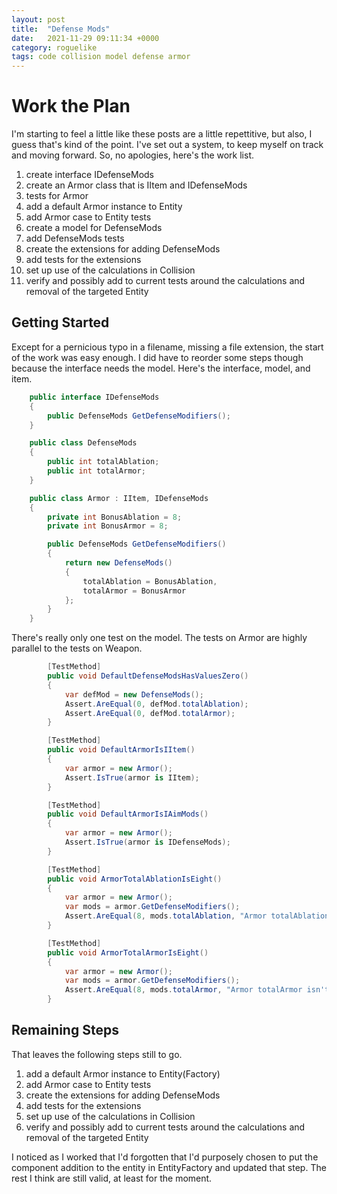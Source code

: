```yaml
---
layout: post
title:  "Defense Mods"
date:   2021-11-29 09:11:34 +0000
category: roguelike
tags: code collision model defense armor
---
```


# Work the Plan
I'm starting to feel a little like these posts are a little repettitive, but also, I guess that's kind of the point. I've set out a system, to keep myself on track and moving forward. So, no apologies, here's the work list.  

1. create interface IDefenseMods
1. create an Armor class that is IItem and IDefenseMods
1. tests for Armor
1. add a default Armor instance to Entity
1. add Armor case to Entity tests
1. create a model for DefenseMods
1. add DefenseMods tests
1. create the extensions for adding DefenseMods
1. add tests for the extensions
1. set up use of the calculations in Collision
1. verify and possibly add to current tests around the calculations and removal of the targeted Entity

## Getting Started
Except for a pernicious typo in a filename, missing a file extension, the start of the work was easy enough. I did have to reorder some steps though because the interface needs the model. Here's the interface, model, and item.  

``` csharp
    public interface IDefenseMods
    {  
        public DefenseMods GetDefenseModifiers();
    }

    public class DefenseMods
    {
        public int totalAblation;
        public int totalArmor;
    }

    public class Armor : IItem, IDefenseMods
    {
        private int BonusAblation = 8;
        private int BonusArmor = 8;

        public DefenseMods GetDefenseModifiers()
        {
            return new DefenseMods()
            {
                totalAblation = BonusAblation,
                totalArmor = BonusArmor
            };
        }
    }
```

There's really only one test on the model. The tests on Armor are highly parallel to the tests on Weapon.  

``` csharp
        [TestMethod]
        public void DefaultDefenseModsHasValuesZero()
        {
            var defMod = new DefenseMods();
            Assert.AreEqual(0, defMod.totalAblation);
            Assert.AreEqual(0, defMod.totalArmor);
        }

        [TestMethod]
        public void DefaultArmorIsIItem()
        {
            var armor = new Armor();
            Assert.IsTrue(armor is IItem);
        }

        [TestMethod]
        public void DefaultArmorIsIAimMods()
        {
            var armor = new Armor();
            Assert.IsTrue(armor is IDefenseMods);
        }

        [TestMethod]
        public void ArmorTotalAblationIsEight()
        {
            var armor = new Armor();
            var mods = armor.GetDefenseModifiers();
            Assert.AreEqual(8, mods.totalAblation, "Armor totalAblation isn't the expected value.");
        }

        [TestMethod]
        public void ArmorTotalArmorIsEight()
        {
            var armor = new Armor();
            var mods = armor.GetDefenseModifiers();
            Assert.AreEqual(8, mods.totalArmor, "Armor totalArmor isn't the expected value.");
        }
```

## Remaining Steps
That leaves the following steps still to go.  

1. add a default Armor instance to Entity(Factory)
1. add Armor case to Entity tests
1. create the extensions for adding DefenseMods
1. add tests for the extensions
1. set up use of the calculations in Collision
1. verify and possibly add to current tests around the calculations and removal of the targeted Entity

I noticed as I worked that I'd forgotten that I'd purposely chosen to put the component addition to the entity in EntityFactory and updated that step. The rest I think are still valid, at least for the moment.  
